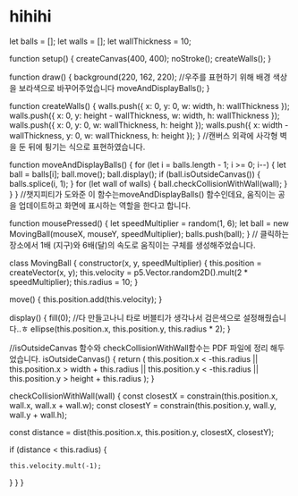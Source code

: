 # hihihi

let balls = [];
let walls = [];
let wallThickness = 10;

function setup() {
  createCanvas(400, 400);
  noStroke();
  createWalls();
}

function draw() {
  background(220, 162, 220); 
  //우주를 표현하기 위해 배경 색상을 보라색으로 바꾸어주었습니다
  moveAndDisplayBalls();
}

function createWalls() {
  walls.push({ x: 0, y: 0, w: width, h: wallThickness });
  walls.push({ x: 0, y: height - wallThickness, w: width, h: wallThickness });
  walls.push({ x: 0, y: 0, w: wallThickness, h: height });
  walls.push({ x: width - wallThickness, y: 0, w: wallThickness, h: height }); 
}
//캔버스 외곽에 사각형 벽을 둔 뒤에 튕기는 식으로 표현하였습니다.

function moveAndDisplayBalls() {
  for (let i = balls.length - 1; i >= 0; i--) {
    let ball = balls[i];
    ball.move();
    ball.display();
    if (ball.isOutsideCanvas()) {
      balls.splice(i, 1);
    }
    for (let wall of walls) {
      ball.checkCollisionWithWall(wall);
    }
  }
}
//챗지피티가 도와준 이 함수는moveAndDisplayBalls() 함수인데요, 움직이는 공을 업데이트하고 화면에 표시하는 역할을 한다고 합니다.


function mousePressed() {
  let speedMultiplier = random(1, 6); 
  let ball = new MovingBall(mouseX, mouseY, speedMultiplier);
  balls.push(ball);
}
// 클릭하는 장소에서 1배 (지구)와 6배(달)의 속도로 움직이는 구체를 생성해주었습니다.

class MovingBall {
  constructor(x, y, speedMultiplier) {
    this.position = createVector(x, y);
    this.velocity = p5.Vector.random2D().mult(2 * speedMultiplier);
    this.radius = 10;
  }

  move() {
    this.position.add(this.velocity);
  }

  display() {
    fill(0); //다 만들고나니 타로 버블티가 생각나서 검은색으로 설정해줬습니다..ㅎ
    ellipse(this.position.x, this.position.y, this.radius * 2);
  }

//isOutsideCanvas 함수와 checkCollisionWithWall함수는 PDF 파일에 정리 해두었습니다.
  isOutsideCanvas() {
    return (
      this.position.x < -this.radius ||
      this.position.x > width + this.radius ||
      this.position.y < -this.radius ||
      this.position.y > height + this.radius
    );
  }

  checkCollisionWithWall(wall) {
  const closestX = constrain(this.position.x, wall.x, wall.x + wall.w);
  const closestY = constrain(this.position.y, wall.y, wall.y + wall.h);

  const distance = dist(this.position.x, this.position.y, closestX, closestY);

  if (distance < this.radius) {
   
    this.velocity.mult(-1);
  }
}
}

